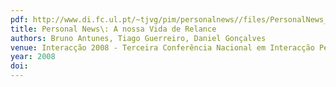```yaml
---
pdf: http://www.di.fc.ul.pt/~tjvg/pim/personalnews//files/PersonalNews_final.pdf
title: Personal News\: A nossa Vida de Relance
authors: Bruno Antunes, Tiago Guerreiro, Daniel Gonçalves
venue: Interacção 2008 - Terceira Conferência Nacional em Interacção Pessoa-Máquina. Évora, Portugal, October, 2008
year: 2008
doi: 
---
```


